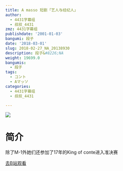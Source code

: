 ```yaml
---
title: A masso 短剧「艺人与经纪人」
author:
  - 4431字幕组
  - 叔叔_4431
zmz: 4431字幕组
publishdate: '2001-01-03'
bangumi: 段子
date: '2018-03-01'
slug: 2018-02-27_NA_20138930
description: 段子&#8226;NA
weight: 19699.0
bangumis:
  - 段子
tags:
  - コント
  - Aマッソ
categories:
  - 4431字幕组
  - 叔叔_4431

---
```

![](https://i.imgur.com/UQcefqc.png)
# 简介  
除了M-1外她们还参加了17年的King of conte进入准决赛  

[去B站观看](https://www.bilibili.com/video/av20138930/)
 
